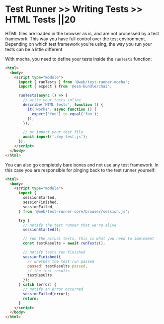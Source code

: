 # Test Runner >> Writing Tests >> HTML Tests ||20

HTML files are loaded in the browser as is, and are not processed by a test framework. This way you have full control over the test environment. Depending on which test framework you're using, the way you run your tests can be a little different.

With mocha, you need to define your tests inside the `runTests` function:

```html
<html>
  <body>
    <script type="module">
      import { runTests } from '@web/test-runner-mocha';
      import { expect } from '@esm-bundle/chai';

      runTests(async () => {
        // write your tests inline
        describe('HTML tests', function () {
          it('works', async function () {
            expect('foo').to.equal('foo');
          });
        });

        // or import your test file
        await import('./my-test.js');
      });
    </script>
  </body>
</html>
```

You can also go completely bare bones and not use any test framework. In this case you are responsible for pinging back to the test runner yourself:

```html
<html>
  <body>
    <script type="module">
      import {
        sessionStarted,
        sessionFinished,
        sessionFailed,
      } from '@web/test-runner-core/browser/session.js';

      try {
        // notify the test runner that we're alive
        sessionStarted();

        // run the actual tests, this is what you need to implement
        const testResults = await runTests();

        // notify tests run finished
        sessionFinished({
          // whether the test run passed
          passed: testResults.passed,
          // the test results
          testResults,
        });
      } catch (error) {
        // notify an error occurred
        sessionFailed(error);
        return;
      }
    </script>
  </body>
</html>
```

